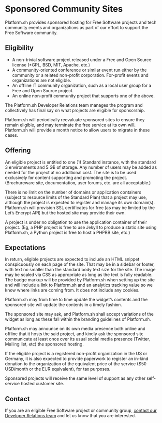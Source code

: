# Sponsored Community Sites

Platform.sh provides sponsored hosting for Free Software projects and tech community events and organizations as part of our effort to support the Free Software community.

## Eligibility

* A non-trivial software project released under a Free and Open Source license (*GPL, BSD, MIT, Apache, etc.)
* A community-oriented conference or similar event run either by the community or a related non-profit corporation.  For-profit events and organizations are not eligible.
* An offline IT community organization, such as a local user group for a Free and Open Source project.
* An online non-profit community project that supports one of the above.

The Platform.sh Developer Relations team manages the program and collectively has final say on what projects are eligible for sponsorship.

Platform.sh will periodically reevaluate sponsored sites to ensure they remain eligible, and may terminate the free service at its own will. Platform.sh will provide a month notice to allow users to migrate in these cases.

## Offering

An eligible project is entitled to one (1) Standard instance, with the standard 3 environments and 5 GB of storage.  Any number of users may be added as needed for the project at no additional cost.  The site is to be used exclusively for content supporting and promoting the project.  (Brochureware site, documentation, user forums, etc. are all acceptable.)

There is no limit on the number of domains or application containers (subject to resource limits of the Standard Plan) that a project may use, although the project is expected to register and manage its own domain(s). Platform.sh will provision SSL certificates for free (as may be limited by the Let’s Encrypt API) but the hosted site may provide their own.

A project is under no obligation to use the application container of their project.  (Eg, a PHP project is free to use Jekyll to produce a static site using Platform.sh, a Python project is free to host a PHPBB site, etc.)

## Expectations

In return, eligible projects are expected to include an HTML snippet conspicuously on each page of the site.  That may be in a sidebar or footer, with text no smaller than the standard body text size for the site. The image may be scaled via CSS as appropriate as long as the text is fully readable.  The badge markup will be provided by Platform.sh when setting up the site and will include a link to Platform.sh and an analytics tracking value so we know where links are coming from.  It does not include any cookies.

Platform.sh may from time to time update the widget’s contents and the sponsored site will update the contents in a timely fashion.

The sponsored site may ask, and Platform.sh shall accept variations of the widget as long as these fall within the branding guidelines of Platform.sh.

Platform.sh may announce on its own media presence both online and offline that it hosts the said project, and kindly ask the sponsored site communicate at least once over its usual social media presence (Twitter, Mailing list, etc) the sponsored hosting.

If the eligible project is a registered non-profit organization in the US or Germany, it is also expected to provide paperwork to register an in-kind donation to the organization of the equivalent price of the service ($50 USD/month or the EUR equivalent), for tax purposes.

Sponsored projects will receive the same level of support as any other self-service hosted customer site.

## Contact

If you are an eligible Free Software project or community group, <a href="#" onclick="drift.api.startInteraction({ interactionId: 128990 });return false;">contact our Developer Relations team</a> and let us know that you are interested.
